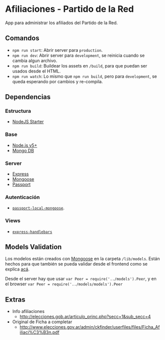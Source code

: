 Afiliaciones - Partido de la Red
================================

App para administrar los afiliados del Partido de la Red.

## Comandos

* `npm run start`: Abrir server para `production`.
* `npm run dev`: Abrir server para `development`, se reinicia cuando se cambia algun archivo.
* `npm run build`: Buildear los assets en `/build`, para que puedan ser usados desde el HTML.
* `npm run watch`: Lo mismo que `npm run build`, pero para `development`, se queda esperando por cambios y re-compila.

## Dependencias

### Estructura
* [NodeJS Starter](https://github.com/rickyrauch/nodejs-starter)

### Base
* [Node.js v5+](https://nodejs.org/en/)
* [Mongo DB](https://www.mongodb.org/)

### Server
* [Express](http://expressjs.com/)
* [Mongoose](http://mongoosejs.com/)
* [Passport](http://passportjs.org/)

### Autenticación
* [`passport-local-mongoose`](https://github.com/saintedlama/passport-local-mongoose).

### Views
* [`express-handlebars`](https://github.com/ericf/express-handlebars)

## Models Validation
Los modelos están creados con [Mongoose](http://mongoosejs.com/) en la carpeta `/lib/models`. Están hechos para que también se pueda validar desde el frontend como se explica [acá](http://mongoosejs.com/docs/browser.html).

Desde el server hay que usar `var Peer = require('../models').Peer`, y en el browser `var Peer = require('../models/models').Peer`

## Extras
* Info afiliaciones
  * http://elecciones.gob.ar/articulo_princ.php?secc=1&sub_secc=4
* Original de Ficha a completar
  * http://www.elecciones.gov.ar/admin/ckfinder/userfiles/files/Ficha_Afiliaci%C3%B3n.pdf

